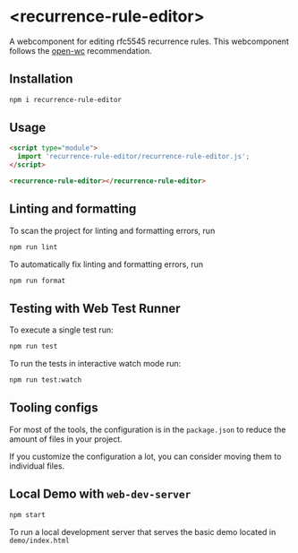 # \<recurrence-rule-editor>

A webcomponent for editing rfc5545 recurrence rules. This webcomponent follows the [open-wc](https://github.com/open-wc/open-wc) recommendation.

## Installation

```bash
npm i recurrence-rule-editor
```

## Usage

```html
<script type="module">
  import 'recurrence-rule-editor/recurrence-rule-editor.js';
</script>

<recurrence-rule-editor></recurrence-rule-editor>
```

## Linting and formatting

To scan the project for linting and formatting errors, run

```bash
npm run lint
```

To automatically fix linting and formatting errors, run

```bash
npm run format
```

## Testing with Web Test Runner

To execute a single test run:

```bash
npm run test
```

To run the tests in interactive watch mode run:

```bash
npm run test:watch
```


## Tooling configs

For most of the tools, the configuration is in the `package.json` to reduce the amount of files in your project.

If you customize the configuration a lot, you can consider moving them to individual files.

## Local Demo with `web-dev-server`

```bash
npm start
```

To run a local development server that serves the basic demo located in `demo/index.html`
